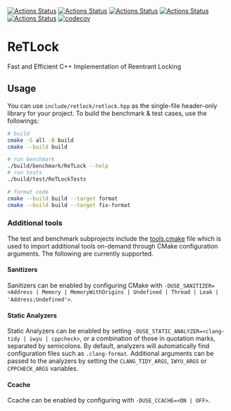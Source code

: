 [![Actions Status](https://github.com/nikezono/ReentrantLock/workflows/MacOS/badge.svg)](https://github.com/nikezono/ReentrantLock/actions)
[![Actions Status](https://github.com/nikezono/ReentrantLock/workflows/Windows/badge.svg)](https://github.com/nikezono/ReentrantLock/actions)
[![Actions Status](https://github.com/nikezono/ReentrantLock/workflows/Ubuntu/badge.svg)](https://github.com/nikezono/ReentrantLock/actions)
[![Actions Status](https://github.com/nikezono/ReentrantLock/workflows/Style/badge.svg)](https://github.com/nikezono/ReentrantLock/actions)
[![Actions Status](https://github.com/nikezono/ReentrantLock/workflows/Install/badge.svg)](https://github.com/nikezono/ReentrantLock/actions)
[![codecov](https://codecov.io/gh/nikezono/ReentrantLock/branch/master/graph/badge.svg)](https://codecov.io/gh/nikezono/ReentrantLock)

# ReTLock

Fast and Efficient C++ Implementation of Reentrant Locking

## Usage

You can use `include/retlock/retlock.hpp` as the single-file header-only library for your project.
To build the benchmark & test cases, use the followings:

```bash
# build
cmake -S all -B build
cmake --build build

# run benchmark
./build/benchmark/ReTLock --help
# run tests
./build/test/ReTLockTests

# format code
cmake --build build --target format
cmake --build build --target fix-format
```

### Additional tools

The test and benchmark subprojects include the [tools.cmake](cmake/tools.cmake) file which is used to import additional tools on-demand through CMake configuration arguments.
The following are currently supported.

#### Sanitizers

Sanitizers can be enabled by configuring CMake with `-DUSE_SANITIZER=<Address | Memory | MemoryWithOrigins | Undefined | Thread | Leak | 'Address;Undefined'>`.

#### Static Analyzers

Static Analyzers can be enabled by setting `-DUSE_STATIC_ANALYZER=<clang-tidy | iwyu | cppcheck>`, or a combination of those in quotation marks, separated by semicolons.
By default, analyzers will automatically find configuration files such as `.clang-format`.
Additional arguments can be passed to the analyzers by setting the `CLANG_TIDY_ARGS`, `IWYU_ARGS` or `CPPCHECK_ARGS` variables.

#### Ccache

Ccache can be enabled by configuring with `-DUSE_CCACHE=<ON | OFF>`.